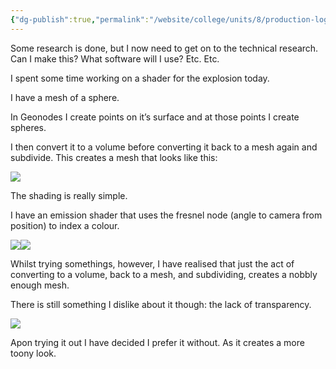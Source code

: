 ```yaml
---
{"dg-publish":true,"permalink":"/website/college/units/8/production-log/25-03-18/"}
---
```


Some research is done, but I now need to get on to the technical research. Can I make this? What software will I use? Etc. Etc.

I spent some time working on a shader for the explosion today.

I have a mesh of a sphere.

In Geonodes I create points on it’s surface and at those points I create spheres.

I then convert it to a volume before converting it back to a mesh again and subdivide. This creates a mesh that looks like this:

![](https://lh7-rt.googleusercontent.com/docsz/AD_4nXekYPYFiztcQ0M9GmWlXuanq5F901n7ZULRodObEII0dmHdHcF2uKUxAuCRdIgZNEX91CTxQ5H-KrHGiCZDwQXICFYJ2h17mU1Md-vm1Lr1MFAEImSJ3zzwbUVF37ck8ncHojMcKg?key=9rMm9gf84jXVqjjerjMVchlG)

The shading is really simple.

I have an emission shader that uses the fresnel node (angle to camera from position) to index a colour.

![](https://lh7-rt.googleusercontent.com/docsz/AD_4nXdv234C4HGCjoK6Hhu-bg82IjJDT5o4oe-X9Q3ecOHAjMbDVhu5OzUVKBQsbWWXU5-F4asDOidecxFTdfk1ho0kVsEm9xU8mhcPwtOicLoAyqFapkkJrZcz-vkwl35NJSul2oN3Og?key=9rMm9gf84jXVqjjerjMVchlG)![](https://lh7-rt.googleusercontent.com/docsz/AD_4nXeNsF4yByPOgn_X0N5yL6gGEXRe98fqzOUJ67CBMFbMsjndGD-tG-ns630ONcMMRwjIp3JFXI1F5pmvV8h-0ovuc4hdZOk8m9eJqCpvMXhXq_x7Hkq9MIVvP-lx3u2rAELsxJw_Eg?key=9rMm9gf84jXVqjjerjMVchlG)

Whilst trying somethings, however, I have realised that just the act of converting to a volume, back to a mesh, and subdividing, creates a nobbly enough mesh.

There is still something I dislike about it though: the lack of transparency.

![](https://lh7-rt.googleusercontent.com/docsz/AD_4nXcAH4nJTxLZXTHrxR79iOtVN4wWNLawUeD5pwN3UD51oMeqvf8Hp0BIznNLKW8kSGdOK4jEG4noVHPGBKZmuX9N14QkMTv991CWqb8AHHqwcZbZpBDOOAhWWJicOVNjr_V6z8B5Cg?key=9rMm9gf84jXVqjjerjMVchlG)

Apon trying it out I have decided I prefer it without. As it creates a more toony look.